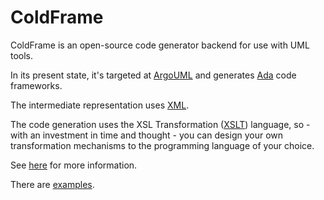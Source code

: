 # ColdFrame #

ColdFrame is an open-source code generator backend for use with UML tools.

In its present state, it's targeted at [ArgoUML](https://github.com/argouml-tigris-org/argouml) and generates [Ada](http://www.adaic.org/) code frameworks.

The intermediate representation uses [XML](http://www.xml.com/).

The code generation uses the XSL Transformation ([XSLT](http://www.w3.org/Style/XSL/)) language, so - with an investment in time and thought - you can design your own transformation mechanisms to the programming language of your choice.

See [here](https://simonjwright.github.io/coldframe/) for more information.

There are [examples](examples/).
